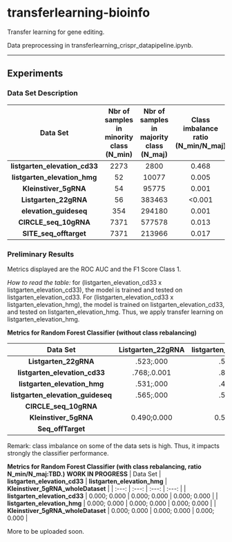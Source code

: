 # transferlearning-bioinfo

Transfer learning for gene editing.

Data preprocessing in transferlearning_crispr_datapipeline.ipynb.


------

## Experiments

### Data Set Description

| Data Set                       | **Nbr of samples in minority class (N_min)** | **Nbr of samples in majority class (N_maj)** | **Class imbalance ratio (N_min/N_maj)** |
|:---:|:---:|:---:|:---:|
|**listgarten_elevation_cd33**  |2273|2800|0.468|
|**listgarten_elevation_hmg**   |52|10077|0.005|
| **Kleinstiver_5gRNA**         |54|95775|0.001|
| **Listgarten_22gRNA**         |56|383463|<0.001|
| **elevation_guideseq**        |354|294180|0.001|
| **CIRCLE_seq_10gRNA**         |7371|577578|0.013|
| **SITE_seq_offtarget**        |7371|213966|0.017|



### Preliminary Results

Metrics displayed are the ROC AUC and the F1 Score Class 1.

*How to read the table:* for (listgarten_elevation_cd33 x listgarten_elevation_cd33), the model is trained and tested on listgarten_elevation_cd33. For (listgarten_elevation_cd33 x listgarten_elevation_hmg), the model is trained on listgarten_elevation_cd33, and tested on listgarten_elevation_hmg. Thus, we apply transfer learning on listgarten_elevation_hmg. 


**Metrics for Random Forest Classifier (without class rebalancing)**


| Data Set                       | **Listgarten_22gRNA** | **listgarten_elevation_cd33** | **listgarten_elevation_hmg** | **listgarten_elevation_guideseq** | **CIRCLE_seq_10gRNA** | **Kleinstiver_5gRNA** | **Seq_offTarget** |
|:---:|:---:|:---:|:---:|:---:|:---:|:---:|:---:|
|**Listgarten_22gRNA**|.523;.000|.517;.000|.530;.000|.499;.000|.501;.000|.496;.000|.517;.000|
|**listgarten_elevation_cd33**|.768;.0.001|.879;.768|.626;.015|.620;.004|.753;.051|.634;.002|.707;.082|
|**listgarten_elevation_hmg**|.531;.000|.476;.000|.589;.000|.735;.000|.606;.000|.508;.036|.536;.000|
|**listgarten_elevation_guideseq**|.565;.000|.521;.000|.644;.000|.734;.000|.565;.068|.522;.000|.553;.009|
|**CIRCLE_seq_10gRNA**              |
|**Kleinstiver_5gRNA**              |0.490;0.000|0.551;0.000|0.595; 0.100|
|**Seq_offTarget**                  |

Remark: class imbalance on some of the data sets is high. Thus, it impacts strongly the classifier performance.

**Metrics for Random Forest Classifier (with class rebalancing, ratio N_min/N_maj:TBD.)**
**WORK IN PROGRESS**
| Data Set                       | **listgarten_elevation_cd33** | **listgarten_elevation_hmg** | **Kleinstiver_5gRNA_wholeDataset** |
| :---:                          |     :---:                     |    :---:                     |             :---:                  |
| **listgarten_elevation_cd33**      |      0.000; 0.000         |       0.000; 0.000           |       0.000; 0.000                 |
| **listgarten_elevation_hmg**       |      0.000; 0.000         |       0.000; 0.000           |       0.000; 0.000                 |
| **Kleinstiver_5gRNA_wholeDataset** |      0.000; 0.000         |       0.000; 0.000           |       0.000; 0.000                 |


More to be uploaded soon.
